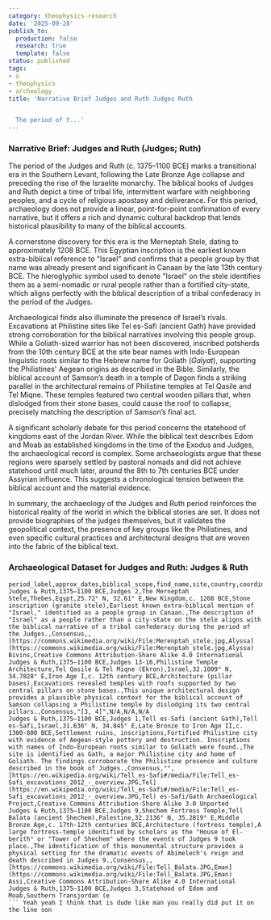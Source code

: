 ```yaml
---
category: theophysics-research
date: '2025-09-28'
publish_to:
  production: false
  research: true
  template: false
status: published
tags:
- o
- theophysics
- archeology
title: 'Narrative Brief Judges and Ruth Judges Ruth


  The period of t...'
---
```

   
### Narrative Brief: Judges and Ruth (Judges; Ruth)   
   
The period of the Judges and Ruth (c. 1375–1100 BCE) marks a transitional era in the Southern Levant, following the Late Bronze Age collapse and preceding the rise of the Israelite monarchy. The biblical books of Judges and Ruth depict a time of tribal life, intermittent warfare with neighboring peoples, and a cycle of religious apostasy and deliverance. For this period, archaeology does not provide a linear, point-for-point confirmation of every narrative, but it offers a rich and dynamic cultural backdrop that lends historical plausibility to many of the biblical accounts.   
   
A cornerstone discovery for this era is the Merneptah Stele, dating to approximately 1208 BCE. This Egyptian inscription is the earliest known extra-biblical reference to "Israel" and confirms that a people group by that name was already present and significant in Canaan by the late 13th century BCE. The hieroglyphic symbol used to denote "Israel" on the stele identifies them as a semi-nomadic or rural people rather than a fortified city-state, which aligns perfectly with the biblical description of a tribal confederacy in the period of the Judges.     
   
Archaeological finds also illuminate the presence of Israel’s rivals. Excavations at Philistine sites like Tel es-Safi (ancient Gath) have provided strong corroboration for the biblical narratives involving this people group. While a Goliath-sized warrior has not been discovered, inscribed potsherds from the 10th century BCE at the site bear names with Indo-European linguistic roots similar to the Hebrew name for Goliath (_Galyat_), supporting the Philistines' Aegean origins as described in the Bible. Similarly, the biblical account of Samson’s death in a temple of Dagon finds a striking parallel in the architectural remains of Philistine temples at Tel Qasile and Tel Miqne. These temples featured two central wooden pillars that, when dislodged from their stone bases, could cause the roof to collapse, precisely matching the description of Samson’s final act.     
   
A significant scholarly debate for this period concerns the statehood of kingdoms east of the Jordan River. While the biblical text describes Edom and Moab as established kingdoms in the time of the Exodus and Judges, the archaeological record is complex. Some archaeologists argue that these regions were sparsely settled by pastoral nomads and did not achieve statehood until much later, around the 8th to 7th centuries BCE under Assyrian influence. This suggests a chronological tension between the biblical account and the material evidence.   
   
In summary, the archaeology of the Judges and Ruth period reinforces the historical reality of the world in which the biblical stories are set. It does not provide biographies of the judges themselves, but it validates the geopolitical context, the presence of key groups like the Philistines, and even specific cultural practices and architectural designs that are woven into the fabric of the biblical text.   
   
### Archaeological Dataset for Judges and Ruth: Judges & Ruth   
   
```   
period_label,approx_dates,biblical_scope,find_name,site,country,coordinates,period_tag,date_range,material,description,relevance_to_text,status,primary_source,secondary_source,image_url,image_credit,image_license   
Judges & Ruth,1375–1100 BCE,Judges 2,The Merneptah Stele,Thebes,Egypt,25.72° N, 32.61° E,New Kingdom,c. 1208 BCE,Stone inscription (granite stele),Earliest known extra-biblical mention of "Israel," identified as a people group in Canaan.,The description of "Israel" as a people rather than a city-state on the stele aligns with the biblical narrative of a tribal confederacy during the period of the Judges.,Consensus,,[https://commons.wikimedia.org/wiki/File:Merenptah_stele.jpg,Alyssa](https://commons.wikimedia.org/wiki/File:Merenptah_stele.jpg,Alyssa) Bivins,Creative Commons Attribution-Share Alike 4.0 International   
Judges & Ruth,1375–1100 BCE,Judges 13-16,Philistine Temple Architecture,Tel Qasile & Tel Miqne (Ekron),Israel,32.1009° N, 34.7828° E,Iron Age I,c. 12th century BCE,Architecture (pillar bases),Excavations revealed temples with roofs supported by two central pillars on stone bases.,This unique architectural design provides a plausible physical context for the biblical account of Samson collapsing a Philistine temple by dislodging its two central pillars.,Consensus,"[3, 4]",N/A,N/A,N/A   
Judges & Ruth,1375–1100 BCE,Judges 1,Tell es-Safi (ancient Gath),Tell es-Safi,Israel,31.636° N, 34.845° E,Late Bronze to Iron Age II,c. 1300-800 BCE,Settlement ruins, inscriptions,Fortified Philistine city with evidence of Aegean-style pottery and destruction. Inscriptions with names of Indo-European roots similar to Goliath were found.,The site is identified as Gath, a major Philistine city and home of Goliath. The findings corroborate the Philistine presence and culture described in the book of Judges.,Consensus,"",[https://en.wikipedia.org/wiki/Tell_es-Safi#/media/File:Tell_es-Safi_excavations_2012_-_overview.JPG,Tel](https://en.wikipedia.org/wiki/Tell_es-Safi#/media/File:Tell_es-Safi_excavations_2012_-_overview.JPG,Tel) es-Safi/Gath Archaeological Project,Creative Commons Attribution-Share Alike 3.0 Unported   
Judges & Ruth,1375–1100 BCE,Judges 9,Shechem Fortress Temple,Tell Balata (ancient Shechem),Palestine,32.2136° N, 35.2819° E,Middle Bronze Age,c. 17th-12th centuries BCE,Architecture (fortress temple),A large fortress-temple identified by scholars as the "House of El-berith" or "Tower of Shechem" where the events of Judges 9 took place.,The identification of this monumental structure provides a physical setting for the dramatic events of Abimelech's reign and death described in Judges 9.,Consensus,,[https://commons.wikimedia.org/wiki/File:Tell_Balata.JPG,Eman](https://commons.wikimedia.org/wiki/File:Tell_Balata.JPG,Eman) Assi,Creative Commons Attribution-Share Alike 4.0 International   
Judges & Ruth,1375–1100 BCE,Judges 3,Statehood of Edom and Moab,Southern Transjordan (e   
``` Yeah yeah I think that is dude like man you really did put it on the line son